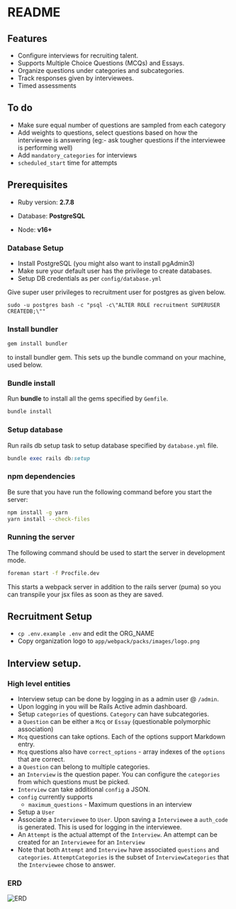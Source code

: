 # README

## Features

 - Configure interviews for recruiting talent.
 - Supports Multiple Choice Questions (MCQs) and Essays.
 - Organize questions under categories and subcategories.
 - Track responses given by interviewees.
 - Timed assessments
 
## To do

 - Make sure equal number of questions are sampled from each category
 - Add weights to questions, select questions based on how the interviewee is answering (eg:- ask tougher questions if the interviewee is performing well) 
 - Add `mandatory_categories` for interviews
 - `scheduled_start` time for attempts
 
## Prerequisites

 - Ruby version: **2.7.8**

 - Database: **PostgreSQL**
 
 - Node: **v16+**

### Database Setup

- Install PostgreSQL (you might also want to install pgAdmin3)
- Make sure your default user has the privilege to create databases.
- Setup DB credentials as per `config/database.yml`

Give super user privileges to recruitment user for postgres as given below.

```
sudo -u postgres bash -c "psql -c\"ALTER ROLE recruitment SUPERUSER CREATEDB;\""
```

### Install bundler

```ruby
gem install bundler
```
to install bundler gem. This sets up the bundle command on your machine, used below.

### Bundle install

Run **bundle** to install all the gems specified by `Gemfile`.
```ruby
bundle install
```

### Setup database

Run rails db setup task to setup database specified by `database.yml` file.
```ruby
bundle exec rails db:setup
```

### npm dependencies

Be sure that you have run the following command before you start the server:
```bash
npm install -g yarn
yarn install --check-files
```

### Running the server


The following command should be used to start the server in development mode.

```bash
foreman start -f Procfile.dev
```

This starts a webpack server in addition to the rails server (puma) so you can transpile your jsx files as soon as they are saved.

## Recruitment Setup

- `cp .env.example .env` and edit the ORG_NAME
- Copy organization logo to `app/webpack/packs/images/logo.png`

## Interview setup.

### High level entities

- Interview setup can be done by logging in as a admin user @ `/admin`.
- Upon logging in you will be Rails Active admin dashboard.
- Setup `categories` of questions. `Category` can have subcategories.
- a `Question` can be either a `Mcq` or `Essay` (questionable polymorphic association)
- `Mcq` questions can take options. Each of the options support Markdown entry.
- `Mcq` questions also have `correct_options` - array indexes of the `options` that are correct.
- a `Question` can belong to multiple categories.
- an `Interview` is the question paper. You can configure the `categories` from which questions must be picked. 
- `Interview` can take additional `config` a JSON. 
- `config` currently supports
    * `maximum_questions` - Maximum questions in an interview
- Setup a `User`
- Associate a `Interviewee` to `User`. Upon saving a `Interviewee` a `auth_code` is generated. This is used for logging in the interviewee.
- An `Attempt` is the actual attempt of the `Interview`. An attempt can be created for an `Interviewee` for an `Interview`
- Note that both `Attempt` and `Interview` have associated `questions` and `categories`. 
`AttemptCategories` is the subset of `InterviewCategories` that the `Interviewee` chose to answer.


### ERD

![ERD](docs/erd.png)
